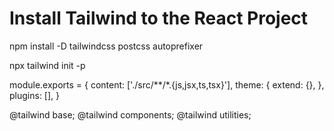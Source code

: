 # Install Tailwind to the React Project

npm install -D tailwindcss postcss autoprefixer

npx tailwind init -p

module.exports = {
  content: ['./src/**/*.{js,jsx,ts,tsx}'],
  theme: {
    extend: {},
  },
  plugins: [],
}

@tailwind base;
@tailwind components;
@tailwind utilities;